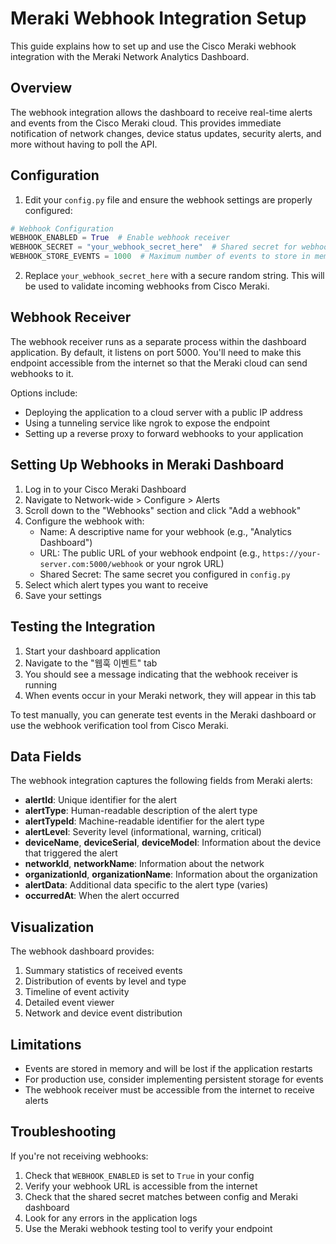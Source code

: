 # Meraki Webhook Integration Setup

This guide explains how to set up and use the Cisco Meraki webhook integration with the Meraki Network Analytics Dashboard.

## Overview

The webhook integration allows the dashboard to receive real-time alerts and events from the Cisco Meraki cloud. This provides immediate notification of network changes, device status updates, security alerts, and more without having to poll the API.

## Configuration

1. Edit your `config.py` file and ensure the webhook settings are properly configured:

```python
# Webhook Configuration
WEBHOOK_ENABLED = True  # Enable webhook receiver
WEBHOOK_SECRET = "your_webhook_secret_here"  # Shared secret for webhook validation
WEBHOOK_STORE_EVENTS = 1000  # Maximum number of events to store in memory
```

2. Replace `your_webhook_secret_here` with a secure random string. This will be used to validate incoming webhooks from Cisco Meraki.

## Webhook Receiver

The webhook receiver runs as a separate process within the dashboard application. By default, it listens on port 5000. You'll need to make this endpoint accessible from the internet so that the Meraki cloud can send webhooks to it.

Options include:
- Deploying the application to a cloud server with a public IP address
- Using a tunneling service like ngrok to expose the endpoint
- Setting up a reverse proxy to forward webhooks to your application

## Setting Up Webhooks in Meraki Dashboard

1. Log in to your Cisco Meraki Dashboard
2. Navigate to Network-wide > Configure > Alerts
3. Scroll down to the "Webhooks" section and click "Add a webhook"
4. Configure the webhook with:
   - Name: A descriptive name for your webhook (e.g., "Analytics Dashboard")
   - URL: The public URL of your webhook endpoint (e.g., `https://your-server.com:5000/webhook` or your ngrok URL)
   - Shared Secret: The same secret you configured in `config.py`
5. Select which alert types you want to receive
6. Save your settings

## Testing the Integration

1. Start your dashboard application
2. Navigate to the "웹훅 이벤트" tab
3. You should see a message indicating that the webhook receiver is running
4. When events occur in your Meraki network, they will appear in this tab

To test manually, you can generate test events in the Meraki dashboard or use the webhook verification tool from Cisco Meraki.

## Data Fields

The webhook integration captures the following fields from Meraki alerts:

- **alertId**: Unique identifier for the alert
- **alertType**: Human-readable description of the alert type
- **alertTypeId**: Machine-readable identifier for the alert type
- **alertLevel**: Severity level (informational, warning, critical)
- **deviceName**, **deviceSerial**, **deviceModel**: Information about the device that triggered the alert
- **networkId**, **networkName**: Information about the network
- **organizationId**, **organizationName**: Information about the organization
- **alertData**: Additional data specific to the alert type (varies)
- **occurredAt**: When the alert occurred

## Visualization

The webhook dashboard provides:

1. Summary statistics of received events
2. Distribution of events by level and type
3. Timeline of event activity
4. Detailed event viewer
5. Network and device event distribution

## Limitations

- Events are stored in memory and will be lost if the application restarts
- For production use, consider implementing persistent storage for events
- The webhook receiver must be accessible from the internet to receive alerts

## Troubleshooting

If you're not receiving webhooks:

1. Check that `WEBHOOK_ENABLED` is set to `True` in your config
2. Verify your webhook URL is accessible from the internet
3. Check that the shared secret matches between config and Meraki dashboard
4. Look for any errors in the application logs
5. Use the Meraki webhook testing tool to verify your endpoint


